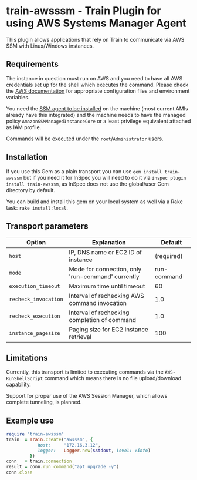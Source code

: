 # train-awsssm - Train Plugin for using AWS Systems Manager Agent

This plugin allows applications that rely on Train to communicate via AWS SSM with Linux/Windows instances.

## Requirements

The instance in question must run on AWS and you need to have all AWS credentials set up for the shell which executes the command. Please check the [AWS documentation](https://docs.aws.amazon.com/cli/latest/userguide/cli-configure-files.html) for appropriate configuration files and environment variables.

You need the [SSM agent to be installed](https://docs.aws.amazon.com/systems-manager/latest/userguide/ssm-agent.html) on the machine (most current AMIs already have this integrated) and the machine needs to have the managed policy `AmazonSSMManagedInstanceCore` or a least privilege equivalent attached as IAM profile.

Commands will be executed under the `root`/`Administrator` users.

## Installation

If you use this Gem as a plain transport you can use `gem install train-awsssm` but if you need it for InSpec you will need to do it via `inspec plugin install train-awsssm`, as InSpec does not use the global/user Gem directory by default.

You can build and install this gem on your local system as well via a Rake task: `rake install:local`.

## Transport parameters

| Option               | Explanation                                       | Default          |
| -------------------- | ------------------------------------------------- | ---------------- |
| `host`               | IP, DNS name or EC2 ID of instance                | (required)       |
| `mode`               | Mode for connection, only 'run-command' currently | run-command      |
| `execution_timeout`  | Maximum time until timeout                        | 60               |
| `recheck_invocation` | Interval of rechecking AWS command invocation     | 1.0              |
| `recheck_execution`  | Interval of rechecking completion of command      | 1.0              |
| `instance_pagesize`  | Paging size for EC2 instance retrieval            | 100              |

## Limitations

Currently, this transport is limited to executing commands via the `AWS-RunShellScript` command which means there is no file upload/download capability.

Support for proper use of the AWS Session Manager, which allows complete tunneling, is planned.

## Example use

```ruby
require "train-awsssm"
train  = Train.create("awsssm", {
            host:     "172.16.3.12",
            logger:   Logger.new($stdout, level: :info)
         })
conn   = train.connection
result = conn.run_command("apt upgrade -y")
conn.close
```
